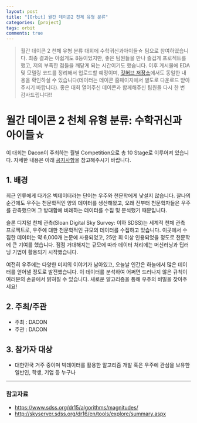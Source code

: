 ```yaml
---
layout: post
title: "[Orbit] 월간 데이콘2 천체 유형 분류"
categories: [project]
tags: orbit
comments: true
---
```


> 월간 데이콘 2 천체 유형 분류 대회에 수학귀신과아이들☆  팀으로 참여하였습니다. 최종 결과는 아쉽게도 8등이었지만, 좋은 팀원들을 만나 즐겁게 프로젝트를 했고, 저의 부족한 점들을 깨닫게 되는 시간이기도 했습니다. 이후 게시물에 EDA 및 모델링 코드를 정리해서 업로드할 예정이며, [깃허브 저장소](https://github.com/jhgan00/orbit)에서도 동일한 내용을 확인하실 수 있습니다(데이터는 데이콘 홈페이지에서 별도로 다운로드 받아주시기 바랍니다). 좋은 대회 열어주신 데이콘과 함께해주신 팀원들 다시 한 번 감사드립니다!!

# 월간 데이콘 2 천체 유형 분류: 수학귀신과아이들☆

이 대회는 Dacon이 주최하는 월별 Competition으로 총 10 Stage로  이루어져 있습니다. 자세한 내용은 아래 [공지사항](https://dacon.io/notice/notice/33)을 참고해주시기 바랍니다. 

## 1. 배경

최근 인류에게 다가온 빅데이터라는 단어는 우주와 천문학에게 낯설지 않습니다. 찰나의 순간에도 우주는 천문학적인 양의 데이터를 생산해왔고, 오래 전부터 천문학자들은 우주를 관측했으며 그 방대함에 비례하는 데이터를 수집 및 분석했기 때문입니다.

슬론 디지털 천체 관측(Sloan Digital Sky Survey: 이하 SDSS)는 세계적 천체 관측 프로젝트로, 우주에 대한 천문학적인 규모의 데이터를 수집하고 있습니다. 이곳에서 수집한 데이터는 약 6,000개 논문에 사용되었고, 25만 회 이상 인용되었을 정도로 천문학에 큰 기여를 했습니다. 점점 거대해지는 규모에 따라 데이터 처리에는 머신러닝과 딥러닝 기법이 활용되기 시작했습니다.

여전히 우주에는 다양한 미지의 이야기가 남아있고, 오늘날 인간은 하늘에서 많은 데이터를 얻어낼 정도로 발전했습니다. 이 데이터를 분석하여 어쩌면 드러나지 않은 규칙이 여러분의 손끝에서 밝혀질 수 있습니다. 새로운 알고리즘을 통해 우주의 비밀을 찾아주세요! 

## 2. 주최/주관

- 주최 : DACON
- 주관 : DACON


## 3. 참가자 대상

- 대한민국 거주 중이며 빅데이터를 활용한 알고리즘 개발 혹은 우주에 관심을 보유한 일반인, 학생, 기업 등 누구나

---

### 참고자료

- https://www.sdss.org/dr15/algorithms/magnitudes/
- http://skyserver.sdss.org/dr16/en/tools/explore/summary.aspx
